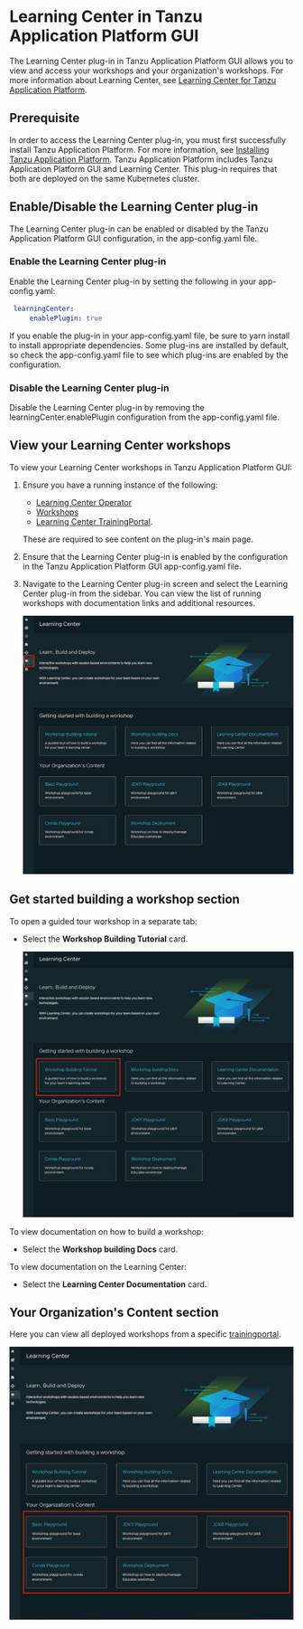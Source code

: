 # Learning Center in Tanzu Application Platform GUI

The Learning Center plug-in in Tanzu Application Platform GUI allows you to view and access your workshops and your organization's workshops.
For more information about Learning Center, see [Learning Center for Tanzu Application Platform](../../learning-center/about.md).

## <a id="prerequisite"></a> Prerequisite

In order to access the Learning Center plug-in, you must first successfully install Tanzu Application Platform. For more information, see [Installing Tanzu Application Platform](../../install-intro.md). Tanzu Application Platform includes
Tanzu Application Platform GUI and Learning Center. This plug-in requires that both are deployed on the same Kubernetes cluster.

## <a id="enable-disable-plugin"></a> Enable/Disable the Learning Center plug-in

The Learning Center plug-in can be enabled or disabled by the Tanzu Application Platform GUI configuration, in the app-config.yaml file.

### <a id="enable-plugin"></a> Enable the Learning Center plug-in

Enable the Learning Center plug-in by setting the following in your app-config.yaml:

   ```yaml
    learningCenter:
        enablePlugin: true
   ```

If you enable the plug-in in your app-config.yaml file, be sure to yarn install to install appropriate dependencies. Some plug-ins are installed by default, so check the app-config.yaml file to see which plug-ins are enabled by the configuration.

### <a id="disable-plugin"></a> Disable the Learning Center plug-in

Disable the Learning Center plug-in by removing the learningCenter.enablePlugin configuration from the app-config.yaml file.

## <a id="view-app"></a> View your Learning Center workshops

To view your Learning Center workshops in Tanzu Application Platform GUI:

1. Ensure you have a running instance of the following:

    - [Learning Center Operator](../../learning-center/getting-started/learning-center-operator.md)
    - [Workshops](../../learning-center/getting-started/workshops.md)
    - [Learning Center TrainingPortal](../../learning-center/getting-started/training-portal.md). 
  
    These are required to see content on the plug-in's main page.

2. Ensure that the Learning Center plug-in is enabled by the configuration in the Tanzu Application Platform GUI app-config.yaml file.

3. Navigate to the Learning Center plug-in screen and select the Learning Center plug-in from the sidebar. You can view the list of running workshops with documentation links and additional resources.

    ![Screenshot of selecting Learning Center plug-in on Tanzu Application Platform GUI sidebar](images/learning-center-sidebar.png)

## <a id="lc-get-started-section"></a> Get started building a workshop section

To open a guided tour workshop in a separate tab:

- Select the **Workshop Building Tutorial** card.

    ![Screenshot of selecting Learning Center's Workshop Building Tutorial card](images/learning-center-workshop-building.png)

To view documentation on how to build a workshop:

- Select the **Workshop building Docs** card.

To view documentation on the Learning Center:

- Select the **Learning Center Documentation** card.

## <a id="lc-org-content-section"></a> Your Organization's Content section

Here you can view all deployed workshops from a specific [trainingportal](../../learning-center/getting-started/training-portal.md).

![Screenshot of Learning Center Organization Content Section](images/learning-center-organization-content.png)
